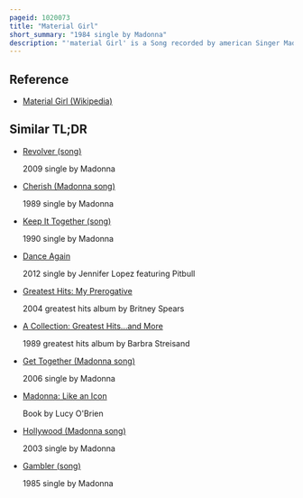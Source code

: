 ```yaml
---
pageid: 1020073
title: "Material Girl"
short_summary: "1984 single by Madonna"
description: "'material Girl' is a Song recorded by american Singer Madonna for her second Studio Album, like a Virgin. It was released by the Sire Label on january 23 1985 as the second single of like a Virgin. It also appears slightly remixed on the 1990 greatest Hits Compilation, the Immaculate Collection, in its original Form on the 2009 greatest Hits Compilation, Celebration and Finally Enough Love: 50 Number Ones. The Song was written by Peter Brown and robert Rans and produced by nile Rodgers. Madonna explained that the Concept of the Song was indicative of her Life at the Time and she liked it because she felt it was provocative."
---
```


## Reference

- [Material Girl (Wikipedia)](https://en.wikipedia.org/?curid=1020073)

## Similar TL;DR

- [Revolver (song)](/tldr/en/revolver-song)

  2009 single by Madonna

- [Cherish (Madonna song)](/tldr/en/cherish-madonna-song)

  1989 single by Madonna

- [Keep It Together (song)](/tldr/en/keep-it-together-song)

  1990 single by Madonna

- [Dance Again](/tldr/en/dance-again)

  2012 single by Jennifer Lopez featuring Pitbull

- [Greatest Hits: My Prerogative](/tldr/en/greatest-hits-my-prerogative)

  2004 greatest hits album by Britney Spears

- [A Collection: Greatest Hits...and More](/tldr/en/a-collection-greatest-hitsand-more)

  1989 greatest hits album by Barbra Streisand

- [Get Together (Madonna song)](/tldr/en/get-together-madonna-song)

  2006 single by Madonna

- [Madonna: Like an Icon](/tldr/en/madonna-like-an-icon)

  Book by Lucy O'Brien

- [Hollywood (Madonna song)](/tldr/en/hollywood-madonna-song)

  2003 single by Madonna

- [Gambler (song)](/tldr/en/gambler-song)

  1985 single by Madonna
